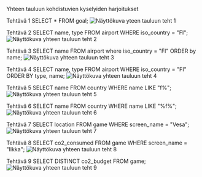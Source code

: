 Yhteen tauluun kohdistuvien kyselyiden harjoitukset

Tehtävä 1
SELECT * FROM goal;
![Näyttökuva yteen tauluun teht 1](https://github.com/user-attachments/assets/264d4a02-c50f-403e-9869-768ccfe45bb8)

Tehtävä 2
SELECT name, type FROM airport WHERE iso_country = "FI";
![Näyttökuva yhteen tauluun teht 2](https://github.com/user-attachments/assets/d982b92a-1b0d-413d-9126-1d7083119829)

Tehtävä 3
SELECT name FROM airport where iso_country = "FI" ORDER by name;
![Näyttökuva yhteen tauluun teht 3](https://github.com/user-attachments/assets/0f743f86-703a-4fd9-a4fa-e1521e060e4a)

Tehtävä 4
SELECT name, type FROM airport WHERE iso_country = "FI" ORDER BY type, name;
![Näyttökuva yhteen tauluun teht 4](https://github.com/user-attachments/assets/0bb8e7db-639a-4769-a813-41290de04c96)

Tehtävä 5
SELECT name FROM country WHERE name LIKE "f%";
![Näyttökuva yhteen tauluun teht 5](https://github.com/user-attachments/assets/45a5e115-0222-4ff3-9b83-583700e51c33)

Tehtävä 6
SELECT name
FROM country
WHERE name LIKE "%f%";
![Näyttökuva yhteen tauluun teht 6](https://github.com/user-attachments/assets/58f8c168-b1fd-480a-a7d4-9aa67e32172a)


Tehtävä 7
SELECT location
FROM game
WHERE screen_name = "Vesa";
![Näyttökuva yhteen tauluun teht 7](https://github.com/user-attachments/assets/9d5c3f93-17a9-4b60-974c-215f3f46e751)


Tehtävä 8
SELECT co2_consumed
FROM game
WHERE screen_name = "Ilkka";
![Näyttökuva yhteen tauluun teht 8](https://github.com/user-attachments/assets/59717e98-c285-40dd-942e-9bbf998af2b0)


Tehtävä 9
SELECT DISTINCT co2_budget
FROM game;
![Näyttökuva yhteen tauluun teht 9](https://github.com/user-attachments/assets/f40b87ab-9d1a-4ac7-b8ca-a71bc2bd3352)


